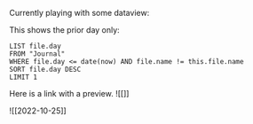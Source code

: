 Currently playing with some dataview:

This shows the prior day only:
```dataview
LIST file.day
FROM "Journal"
WHERE file.day <= date(now) AND file.name != this.file.name
SORT file.day DESC
LIMIT 1
```

Here is a link with a preview. ![[]]

![[2022-10-25]]